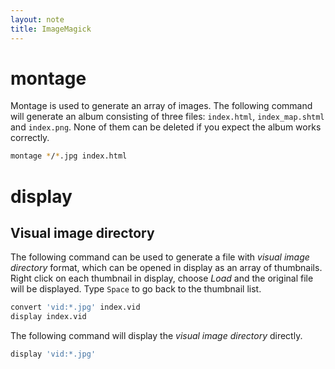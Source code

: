 ```yaml
---
layout: note
title: ImageMagick
---
```


# montage
Montage is used to generate an array of images. The following command will generate an album consisting of three files: `index.html`, `index_map.shtml` and `index.png`. None of them can be deleted if you expect the album works correctly.

~~~sh
montage */*.jpg index.html
~~~

# display
## Visual image directory
The following command can be used to generate a file with *visual image directory* format, which can be opened in display as an array of thumbnails. Right click on each thumbnail in display, choose *Load* and the original file will be displayed. Type `Space` to go back to the thumbnail list.

~~~sh
convert 'vid:*.jpg' index.vid
display index.vid
~~~

The following command will display the *visual image directory* directly.

~~~sh
display 'vid:*.jpg'
~~~
